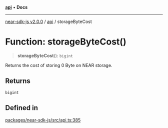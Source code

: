 [**api**](../README.md) • **Docs**

***

[near-sdk-js v2.0.0](../../packages.md) / [api](../README.md) / storageByteCost

# Function: storageByteCost()

> **storageByteCost**(): `bigint`

Returns the cost of storing 0 Byte on NEAR storage.

## Returns

`bigint`

## Defined in

[packages/near-sdk-js/src/api.ts:385](https://github.com/dim-daskalov/near-sdk-js/blob/0c34997aba6fa3f679d39c16d17f5e07ff189c24/packages/near-sdk-js/src/api.ts#L385)
